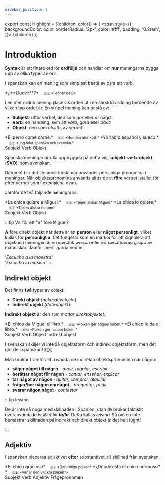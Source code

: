 ```yaml
---
sidebar_position: 1
---
```


export const Highlight = ({children, color}) => (
  <span
    style={{
      backgroundColor: color,
      borderRadius: '2px',
      color: '#fff',
      padding: '0.2rem',
    }}>
    {children}
  </span>
);

# <Highlight color="var(--highlight)">Introduktion</Highlight>

**Syntax** är ett finare ord för **ordföljd** och handlar om **hur** meningarna byggs upp av olika typer av ord. 

I spanskan kan en mening som simplast bestå av bara ett verb.

<div class="custom-quote">  
*¿**Llueve**?*   
&nbsp;&nbsp;&nbsp;<small>🇸🇪 *Regnar det?*</small>    
</div>

I en mer ordrik mening placeras orden ut i en särskild ordning beroende av vilken typ ordet är. En simpel mening kan bestå av:

- **Subjekt**: utför verbet, den som *gör* eller *är* något.
- **Verb**: en handling, som att *vara*, *göra* eller *bada*
- **Objekt**: den som *utsätts* av verbet

<div class="custom-quote">  
*<span style={{color: 'var(--highlight)'}}>El perro</span> <span style={{color: 'red'}}>come</span> <span style={{color: 'lightseagreen'}}>carne</span>.*   
&nbsp;&nbsp;&nbsp;<small>🇸🇪 *Hunden äter kött.*</small>    
*<span style={{color: 'var(--highlight)'}}>Yo</span> <span style={{color: 'red'}}>hablo</span> <span style={{color: 'lightseagreen'}}>español y sueco</span>.*   
&nbsp;&nbsp;&nbsp;<small>🇸🇪 *Jag talar spanska och svenska.*</small>        
</div>

<div class="subject-box">
  <span class="blue-dot"></span>
  <span class="subject-text">Subjekt</span>
  <span class="red-dot"></span>
  <span class="subject-text">Verb</span>
  <span class="aqua-dot"></span>
  <span class="subject-text">Objekt</span>
</div>

Spanska meningar är ofta uppbyggda på detta vis, **subjekt-verb-objekt** (**SVO**), som svenskan. 

Däremot blir det lite annorlunda när använder personliga pronomina i meningar. När objektspronomina används sätts de ut **före** verbet istället för efter verbet som i exemplena ovan.

Jämför de två följande meningarna.

<div class="custom-quote">  
*<span style={{color: 'var(--highlight)'}}>La chica</span> <span style={{color: 'red'}}>quiere</span> a <span style={{color: 'lightseagreen'}}>Miguel</span>.*   
&nbsp;&nbsp;&nbsp;<small>🇸🇪 *Tjejen älskar Miguel.*</small>    
*<span style={{color: 'var(--highlight)'}}>La chica</span> <span style={{color: 'lightseagreen'}}>lo</span> <span style={{color: 'red'}}>quiere</span>.*   
&nbsp;&nbsp;&nbsp;<small>🇸🇪 *Tjejen älskar honom.*</small>        
</div>

<div class="subject-box">
  <span class="blue-dot"></span>
  <span class="subject-text">Subjekt</span>
  <span class="red-dot"></span>
  <span class="subject-text">Verb</span>
  <span class="aqua-dot"></span>
  <span class="subject-text">Objekt</span>
</div>

:::tip Varför ett "a" före Miguel?

**A** före direkt objekt när detta är en **person** eller **något personligt**, vilket kallas för **personligt a**. Det fungerar som en markör för att signalera att objektet i meningen är en specifik person eller en specificerad grupp av människor. Jämför meningarna nedan.

'*Escucho a la maestra*.'     
'*Escucho la música*.'
:::

## Indirekt objekt

Det finns **två** typer av objekt: 

- **Direkt objekt** (*ackusativobjekt*)
- **Indirekt objekt** (*dativobjekt*)

**Indirekt objekt** är den som *mottar direktobjektet*.

<div class="custom-quote">  
*<span style={{color: 'var(--highlight)'}}>El chico</span> <span style={{color: 'red'}}>da</span> <span style={{color: 'magenta'}}>Miguel</span> <span style={{color: 'lightseagreen'}}>el libro</span>.*   
&nbsp;&nbsp;&nbsp;<small>🇸🇪 *Pojken ger Miguel boken.*</small>    
*<span style={{color: 'var(--highlight)'}}>El chico</span> <span style={{color: 'magenta'}}>le</span> <span style={{color: 'red'}}>da</span> <span style={{color: 'lightseagreen'}}>el libro</span>.*   
&nbsp;&nbsp;&nbsp;<small>🇸🇪 *Pojken ger honom boken.*</small>       
</div>

<div class="subject-box">
  <span class="blue-dot"></span>
  <span class="subject-text">Subjekt</span>
  <span class="red-dot"></span>
  <span class="subject-text">Verb</span>
  <span class="aqua-dot"></span>
  <span class="subject-text">Objekt</span>
  <span class="magenta-dot"></span>
  <span class="subject-text">Indirekt objekt</span>
</div>

I svenskan skiljer vi inte på objektsform och indirekt objektsform, men det gör de i spanskan! 🇪🇸

Man brukar framförallt använda de indirekta objektspronomina när någon:

- **säger något till någon** - *decir, regalar, escribir*
- **berättar något för någon** - *contar, enseñar, explicar*
- **tar något av någon** - *quitar, comprar, alquilar*
- **frågar/ber någon om något** - *preguntar, pedir*
- **svarar någon något** - *contestar*

:::tip leísmo

De är inte så noga med skillnaden i Spanien, utan de brukar faktiskt överanvända ***le*** istället för ***lo/la***. Detta kallas *leísmo*. Så om du inte bemästrar skillnaden på indirekt och direkt objekt är det helt lugnt!

:::

## Adjektiv

I spanskan placeras adjektivet **efter** substantivet, till skillnad från svenskan.

<div class="custom-quote">  
*<span style={{color: 'var(--highlight)'}}>El chico</span> <span style={{color: 'red'}}>gracioso</span>*   
&nbsp;&nbsp;&nbsp;<small>🇸🇪 *Den rolige pojken*</small>    
*¿<span style={{color: 'magenta'}}>Dónde</span> <span style={{color: 'red'}}>está</span> <span style={{color: 'var(--highlight)'}}>el chico</span> <span style={{color: 'lightseagreen'}}>hermoso</span>?*   
&nbsp;&nbsp;&nbsp;<small>🇸🇪 *Var är den vackra pojken?*</small>       
</div>

<div class="subject-box">
  <span class="blue-dot"></span>
  <span class="subject-text">Subjekt</span>
  <span class="red-dot"></span>
  <span class="subject-text">Verb</span>
  <span class="aqua-dot"></span>
  <span class="subject-text">Adjektiv</span>
  <span class="magenta-dot"></span>
  <span class="subject-text">Frågepronomen</span>
</div>


